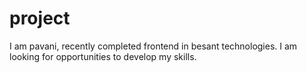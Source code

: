 # project
I am pavani, recently completed frontend in besant technologies. I am looking for opportunities to develop my skills.
